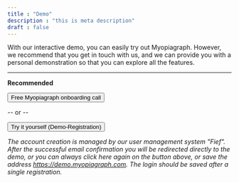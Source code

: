 ```yaml
---
title : "Demo"
description : "this is meta description"
draft : false
---
```


With our interactive demo, you can easily try out Myopiagraph. However, we recommend that you get in touch with us, and we can provide you with a personal demonstration so that you can explore all the features.

---

**Recommended**

<a href="/de/contact" ><button class="btn btn-primary">Free Myopiagraph onboarding call</button></a>

-- or -- 

<a href="https://demo.myopiagraph.com/" target="_blank"><button class="btn btn-primary">Try it yourself (Demo-Registration)</button></a>

*The account creation is managed by our user management system "Fief". After the successful email confirmation you will be redirected directly to the demo, or you can always click here again on the button above, or save the address https://demo.myopiagraph.com. The login should be saved after a single registration.*
